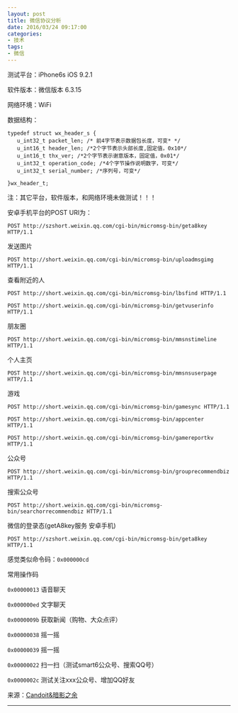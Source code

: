 ```yaml
---
layout: post
title: 微信协议分析
date: 2016/03/24 09:17:00
categories: 
- 技术
tags: 
- 微信
---
```


测试平台：iPhone6s iOS 9.2.1

软件版本：微信版本 6.3.15

网络环境：WiFi

数据结构：

```
typedef struct wx_header_s {
   u_int32_t packet_len; /* 前4字节表示数据包长度，可变* */
   u_int16_t header_len; /*2个字节表示头部长度,固定值，0x10*/
   u_int16_t thx_ver; /*2个字节表示谢意版本，固定值，0x01*/
   u_int32_t operation_code; /*4个字节操作说明数字，可变*/
   u_int32_t serial_number; /*序列号，可变*/

}wx_header_t;

```

注：其它平台，软件版本，和网络环境未做测试！！！

安卓手机平台的POST URI为：

`POST http://szshort.weixin.qq.com/cgi-bin/micromsg-bin/geta8key HTTP/1.1`

发送图片

`POST http://short.weixin.qq.com/cgi-bin/micromsg-bin/uploadmsgimg HTTP/1.1`

查看附近的人

`POST http://short.weixin.qq.com/cgi-bin/micromsg-bin/lbsfind HTTP/1.1`

`POST http://short.weixin.qq.com/cgi-bin/micromsg-bin/getvuserinfo HTTP/1.1`

朋友圈

`POST http://short.weixin.qq.com/cgi-bin/micromsg-bin/mmsnstimeline HTTP/1.1`

个人主页

`POST http://short.weixin.qq.com/cgi-bin/micromsg-bin/mmsnsuserpage HTTP/1.1`

游戏

`POST http://short.weixin.qq.com/cgi-bin/micromsg-bin/gamesync HTTP/1.1`

`POST http://short.weixin.qq.com/cgi-bin/micromsg-bin/appcenter HTTP/1.1`

`POST http://short.weixin.qq.com/cgi-bin/micromsg-bin/gamereportkv HTTP/1.1`

公众号

`POST http://short.weixin.qq.com/cgi-bin/micromsg-bin/grouprecommendbiz HTTP/1.1`

搜索公众号

`POST http://short.weixin.qq.com/cgi-bin/micromsg-bin/searchorrecommendbiz HTTP/1.1`

微信的登录态(getA8key服务 安卓手机)

`POST http://szshort.weixin.qq.com/cgi-bin/micromsg-bin/geta8key HTTP/1.1`

感觉类似命令码：`0x000000cd`

常用操作码

`0x00000013` 语音聊天

`0x000000ed`  文字聊天

`0x0000009b`  获取新闻（购物、大众点评）

`0x00000038`  摇一摇

`0x00000039`  摇一摇

`0x00000022`  扫一扫（测试smart6公众号、搜索QQ号）

`0x0000002c`  测试关注xxx公众号、增加QQ好友

来源：[Candoit&暗影之余](http://www.dpifw.cn/index.php/page/3/)

----------

